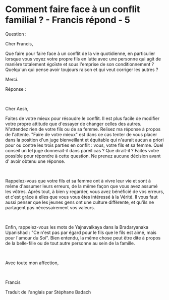 # Comment faire face à un conflit familial ? - Francis répond - 5

Question :

Cher Francis,

Que faire pour faire face &agrave; un conflit de la vie quotidienne, en particulier lorsque vous voyez votre propre fils en lutte avec une personne qui agit de mani&egrave;re totalement &eacute;go&iuml;ste et sous l'emprise de son conditionnement ? Quelqu'un qui pense avoir toujours raison et qui veut corriger les autres ?

Merci.

R&eacute;ponse :  

&nbsp;  

Cher Aesh,

Faites de votre mieux pour r&eacute;soudre le conflit. Il est plus facile de modifier votre propre attitude que d'essayer de changer celles des autres. N'attendez rien de votre fils ou de sa femme. Relisez ma r&eacute;ponse &agrave; propos de l'attente. "Faire de votre mieux" est dans ce cas tenter de vous placer dans la position d'un juge bienveillant et &eacute;quitable qui n'aurait aucun a priori pour ou contre les trois parties en conflit : vous, votre fils et sa femme. Quel conseil un tel juge donnerait-il dans pareil cas ? Que dirait-il ? Faites votre possible pour r&eacute;pondre &agrave; cette question. Ne prenez aucune d&eacute;cision avant d' avoir obtenu une r&eacute;ponse.  

&nbsp;  

Rappelez-vous que votre fils et sa femme ont &agrave; vivre leur vie et sont &agrave; m&ecirc;me d'assumer leurs erreurs, de la m&ecirc;me fa&ccedil;on que vous avez assum&eacute; les v&ocirc;tres. Apr&egrave;s tout, &agrave; bien y regarder, vous avez b&eacute;n&eacute;fici&eacute; de vos erreurs, et c'est gr&acirc;ce &agrave; elles que vous vous &ecirc;tes int&eacute;ress&eacute; &agrave; la V&eacute;rit&eacute;. Il vous faut aussi penser que les jeunes gens ont une culture diff&eacute;rente, et qu'ils ne partagent pas n&eacute;cessairement vos valeurs.  

&nbsp;  

Enfin, rappelez-vous les mots de Yajnavalkaya dans la Bradaryanaka Upanishad : "Ce n'est pas par &eacute;gard pour le fils que le fils est aim&eacute;, mais pour l'amour du Soi". Bien entendu, la m&ecirc;me chose peut &ecirc;tre dite &agrave; propos de la belle-fille ou de tout autre personne au sein de la famille.  

&nbsp;  

Avec toute mon affection,  

&nbsp;  

Francis

Traduit de l'anglais par St&eacute;phane Badach

